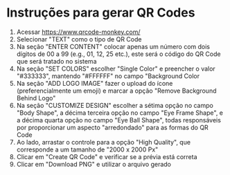 # Instruções para gerar QR Codes

1. Acessar https://www.qrcode-monkey.com/
2. Selecionar "TEXT" como o tipo de QR Code
3. Na seção "ENTER CONTENT" colocar apenas um número com dois dígitos de 00 a 99 (e.g., 01, 12, 25 etc.), este será o código do QR Code que será tratado no sistema
4. Na seção "SET COLORS" escolher "Single Color" e preencher o valor "#333333", mantendo "#FFFFFF" no campo "Background Color
5. Na seção "ADD LOGO IMAGE" fazer o upload do ícone (preferencialmente um emoji) e marcar a opção "Remove Background Behind Logo"
6. Na seção "CUSTOMIZE DESIGN" escolher a sétima opção no campo "Body Shape", a décima terceira opção no campo "Eye Frame Shape", e a décima quarta opção no campo "Eye Ball Shape", todas responsáveis por proporcionar um aspecto "arredondado" para as formas do QR Code
7. Ao lado, arrastar o controle para a opção "High Quality", que corresponde a um tamanho de "2000 x 2000 Px"
8. Clicar em "Create QR Code" e verificar se a prévia está correta
9. Clicar em "Download PNG" e utilizar o arquivo gerado